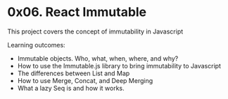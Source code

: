 
# 0x06. React Immutable

This project covers the concept of immutability in Javascript

Learning outcomes:

- Immutable objects. Who, what, when, where, and why?
- How to use the Immutable.js library to bring immutability to Javascript
- The differences between List and Map
- How to use Merge, Concat, and Deep Merging
- What a lazy Seq is and how it works.
